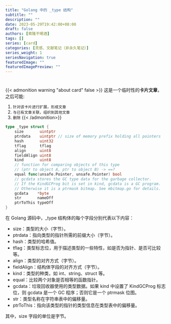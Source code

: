 ```yaml
---
title: "Golang 中的 _type 结构"
subtitle: ""
description: ""
date: 2023-05-29T19:42:00+08:00
draft: false
authors: [索隆不喝酒]
tags: []
series: [card]
categories: [灵感、文献笔记（非永久笔记）]
series_weight: 1
seriesNavigation: true
featuredImage: ""
featuredImagePreview: ""
---
```

<!--more-->
#

{{< admonition warning "about card" false >}}
这是一个临时性的**卡片文章**，之后可能:
1. `针对该卡片进行扩展，形成文章`
2. `与已有文章关联，组织到其他文章`
3. `删除`
{{< /admonition>}}


```go
type _type struct {
    size       uintptr
    ptrdata    uintptr // size of memory prefix holding all pointers
    hash       uint32
    tflag      tflag
    align      uint8
    fieldAlign uint8
    kind       uint8
    // function for comparing objects of this type
    // (ptr to object A, ptr to object B) -> ==?
    equal func(unsafe.Pointer, unsafe.Pointer) bool
    // gcdata stores the GC type data for the garbage collector.
    // If the KindGCProg bit is set in kind, gcdata is a GC program.
    // Otherwise it is a ptrmask bitmap. See mbitmap.go for details.
    gcdata    *byte
    str       nameOff
    ptrToThis typeOff
}
```
在 Golang 源码中，_type 结构体的每个字段分别代表以下内容：

- size：类型的大小（字节）。
- ptrdata：指向类型的指针所需的前缀大小（字节）。
- hash：类型的哈希值。
- tflag：类型标志位，用于描述类型的一些特性，如是否为指针、是否可比较等。
- align：类型的对齐方式（字节）。
- fieldAlign：结构体字段的对齐方式（字节）。
- kind：类型的种类，如 int、string、struct 等。
- equal：比较两个对象是否相等的函数指针。
- gcdata：垃圾回收器使用的类型数据。如果 kind 中设置了 KindGCProg 标志位，则 gcdata 是一个 GC 程序；否则它是一个 ptrmask 位图。
- str：类型名称在字符串表中的偏移量。
- ptrToThis：指向该类型的指针的类型信息在类型表中的偏移量。

其中，size 字段的单位是字节。